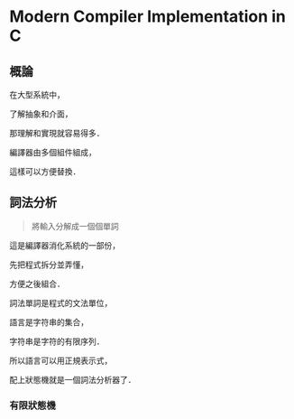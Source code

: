 # Modern Compiler Implementation in C

## 概論

在大型系統中，

了解抽象和介面，

那理解和實現就容易得多．

編譯器由多個組件組成，

這樣可以方便替換．

## 詞法分析

> 將輸入分解成一個個單詞

這是編譯器消化系統的一部份，

先把程式拆分並弄懂，

方便之後組合．

詞法單詞是程式的文法單位，

語言是字符串的集合，

字符串是字符的有限序列．

所以語言可以用正規表示式，

配上狀態機就是一個詞法分析器了．

### 有限狀態機

